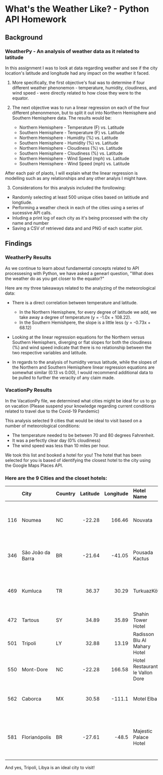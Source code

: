 # What's the Weather Like? - Python API Homework

## Background

### WeatherPy - An analysis of weather data as it related to latitude

In this assignment I was to look at data regarding weather and see if the city location's latitude and longitude had any impact on the weather it faced.

1. More specifically, the first objective's foal was to determine if four different weather phenonemon - temperature, humidity, cloudiness, and wind speed - were directly related to how close they were to the equator.

2. The next objective was to run a linear regression on each of the four different phenonmenon, but to split it out into Northern Hemisphere and Southern Hemisphere data. The results would be:

   - Northern Hemisphere - Temperature (F) vs. Latitude
   - Southern Hemisphere - Temperature (F) vs. Latitude
   - Northern Hemisphere - Humidity (%) vs. Latitude
   - Southern Hemisphere - Humidity (%) vs. Latitude
   - Northern Hemisphere - Cloudiness (%) vs. Latitude
   - Southern Hemisphere - Cloudiness (%) vs. Latitude
   - Northern Hemisphere - Wind Speed (mph) vs. Latitude
   - Southern Hemisphere - Wind Speed (mph) vs. Latitude

After each pair of plaots, I will explain what the linear regression is modelling such as any relationships and any other analyis I might have.

3.  Considerations for this analysis included the forollowing:

- Randomly selecting at least 500 unique cities based on latitiude and longtiude.
- Performing a weather check in each of the cities using a series of sucessive API calls.
- Inluding a print log of each city as it's being processed with the city name and number
- Saving a CSV of retrieved data and and PNG of each scatter plot.

## Findings

### WeatherPy Results

As we continue to learn about fundamental concepts related to API processesing with Python, we have asked a genearl question, "What does the weather do as you get closer to the equator?"

Here are my three takeaways related to the analyzing of the meteorological data:

- There is a direct correlation between temperature and latitude.
  - In the Northern Hemisphere, for every degree of latitude we add, we take away a degree of temperature (y = -1.0x + 108.22).
  - In the Southern Hemishpere, the slope is a little less (y = -0.73x + 68.12)
- Looking at the linear regression equations for the Northern versus Southern Hemisphers, diverging or flat slopes for both the cloudiness (%) and wind speed indicate that there is no relationship between the two respective variables and latitude.

- In regards to the analysis of humidity versus latitude, while the slopes of the Northern and Southern Hemisphere linear regression equations are somewhat similar (0.13 vs 0.00), I would recommend additional data to be pulled to further the veracity of any claim made.

### VacationPy Results

In the VacationPy file, we determined what cities might be ideal for us to go on vacation (Please suspend your knowledge regarding current conditions related to travel due to the Covid-19 Pandemic)

This analysis selected 9 cities that would be ideal to visit based on a number of meteorological conditions:

- The temperature needed to be between 70 and 80 degrees Fahrenheit.
- It was a perfectly clear day (0% cloudiness)
- The wind speed was less than 10 miles per hour.

We took this list and booked a hotel for you! The hotel that has been selected for you is based of identifying the closest hotel to the city using the Google Maps Places API.

### Here are the 9 Cities and the closet hotels:

|     | City              | Country | Latitude | Longitude | Hotel Name                      | Hotel Address                                                  |
| --: | :---------------- | :------ | -------: | --------: | :------------------------------ | :------------------------------------------------------------- |
| 116 | Noumea            | NC      |   -22.28 |    166.46 | Nouvata                         | 123 Promenade Roger Laroque, Anse Vata, Nouméa                 |
| 346 | São João da Barra | BR      |   -21.64 |    -41.05 | Pousada Kactus                  | R. Q - Chapéu do Sol, São João da Barra                        |
| 469 | Kumluca           | TR      |    36.37 |     30.29 | TurkuazKöy                      | Orta Mah. Barbaros Caddesi No:119 Finke 1, Finike              |
| 472 | Tartous           | SY      |    34.89 |     35.89 | Shahin Tower Hotel              | Tartus‎                                                        |
| 501 | Tripoli           | LY      |    32.88 |     13.19 | Radisson Blu Al Mahary Hotel    | Al Fatah St, The Corniche, Tripoli                             |
| 550 | Mont-Dore         | NC      |   -22.28 |    166.58 | Hotel Restaurant le Vallon Dore | Mont-Dore                                                      |
| 562 | Caborca           | MX      |    30.58 |    -111.1 | Motel Elba                      | Blvrd Guillermo Padrés 201, La Loma, Santa Ana                 |
| 581 | Florianópolis     | BR      |   -27.61 |     -48.5 | Majestic Palace Hotel           | Av. Jorn. Rubéns de Arruda Ramos, 2746 - Centro, Florianópolis |

And yes, Tripoli, Libya is an ideal city to visit!
